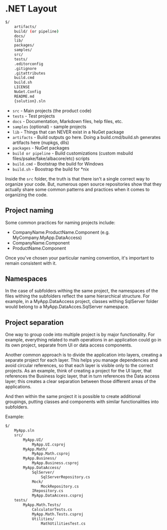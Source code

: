 # .NET Layout

```bash
$/
	artifacts/
	build/ (or pipeline)
	docs/
	lib/
	packages/
	samples/
	src/
	tests/
	.editorconfig
	.gitignore
	.gitattributes
	build.cmd
	build.sh
	LICENSE
	NuGet.Config
	README.md
	{solution}.sln
```

* `src` - Main projects (the product code)
* `tests` - Test projects
* `docs` - Documentation, Markdown files, help files, etc.
* `samples` (optional) - sample projects
* `lib` - Things that can NEVER exist in a NuGet package
* `artifacts` - Build outputs go here. Doing a build.cmd/build.sh generates artifacts here (nupkgs, dlls)
* `packages` - NuGet packages
* `build or pipeline` - Build customizations (custom msbuild files/psake/fake/albacore/etc) scripts
* `build.cmd` - Bootstrap the build for Windows
* `build.sh` - Boostrap the build for *nix

Inside the `src` folder, the truth is that there isn't a single correct way to organize your code. But, numerous open source repositories show that they actually share some common patterns and practices when
it comes to organizing the code.

## Project naming

Some common practices for naming projects include:

* CompanyName.ProductName.Component (e.g. MyCompany.MyApp.DataAccess)
* CompanyName.Component
* ProductName.Component

Once you've chosen your particular naming convention, it's important to remain consistent with it.

## Namespaces

In the case of subfolders withing the same project, the namespaces of the files withing the subfolders
reflect the same hierarchical structure. For example, in a MyApp.DataAccess project, classes withing
SqlServer folder would belong to a MyApp.DataAcces.SqlServer namespace.

## Project separation

One way to group code into multiple project is by major functionality. For example, everything related to
math operations in an application could go in its own project, separate from UI or data access components.

Another common approach is to divide the application into layers, creating a separate project for each
layer. This helps you manage dependencies and avoid circular references, so that each layer is visible
only to the correct projects. As an example, think of creating a project for the UI layer, that
references the Business logic layer, that in turn references the Data access layer; this creates a clear
separation between those different areas of the applications.

And then within the same project it is possible to create additional groupings, putting classes and
components with similar functionalities into subfolders.

Example:

```bash
$/
	MyApp.sln
	src/
		MyApp.UI/
			MyApp.UI.csproj
		MyApp.Math/
			MyApp.Math.csproj
		MyApp.Business/
			MyApp.Business.csproj
		MyApp.DataAccess/
			SqlServer/
				SqlServerRepository.cs
			Mock/
				MockRepository.cs
			IRepository.cs
			MyApp.DataAccess.csproj
	tests/
		MyApp.Math.Tests/
			CalculatorTests.cs
			MyApp.Math.Tests.csproj
			Utilities/
				MathUtilitiesTest.cs
```